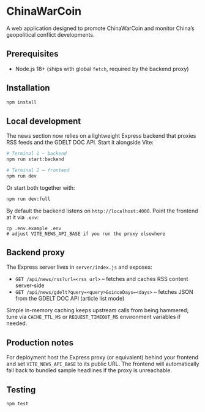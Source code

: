 # ChinaWarCoin

A web application designed to promote ChinaWarCoin and monitor China’s geopolitical conflict developments.

## Prerequisites

- Node.js 18+ (ships with global `fetch`, required by the backend proxy)

## Installation

```bash
npm install
```

## Local development

The news section now relies on a lightweight Express backend that proxies RSS feeds and the GDELT DOC API. Start it alongside Vite:

```bash
# Terminal 1 – backend
npm run start:backend

# Terminal 2 – frontend
npm run dev
```

Or start both together with:

```bash
npm run dev:full
```

By default the backend listens on `http://localhost:4000`. Point the frontend at it via `.env`:

```
cp .env.example .env
# adjust VITE_NEWS_API_BASE if you run the proxy elsewhere
```

## Backend proxy

The Express server lives in `server/index.js` and exposes:

- `GET /api/news/rss?url=<rss url>` – fetches and caches RSS content server-side
- `GET /api/news/gdelt?query=<query>&sinceDays=<days>` – fetches JSON from the GDELT DOC API (article list mode)

Simple in-memory caching keeps upstream calls from being hammered; tune via `CACHE_TTL_MS` or `REQUEST_TIMEOUT_MS` environment variables if needed.

## Production notes

For deployment host the Express proxy (or equivalent) behind your frontend and set `VITE_NEWS_API_BASE` to its public URL. The frontend will automatically fall back to bundled sample headlines if the proxy is unreachable.

## Testing

```bash
npm test
```
